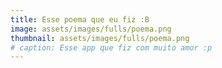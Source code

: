```yaml
---
title: Esse poema que eu fiz :B
image: assets/images/fulls/poema.png
thumbnail: assets/images/fulls/poema.png
# caption: Esse app que fiz com muito amor :p
---
```

